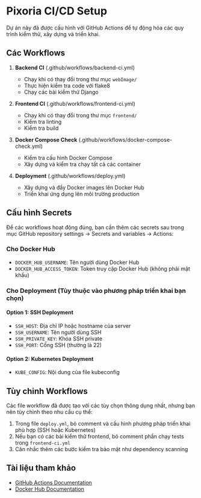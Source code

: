 # Pixoria CI/CD Setup

Dự án này đã được cấu hình với GitHub Actions để tự động hóa các quy trình kiểm thử, xây dựng và triển khai.

## Các Workflows

1. **Backend CI** (.github/workflows/backend-ci.yml)
   - Chạy khi có thay đổi trong thư mục `webImage/`
   - Thực hiện kiểm tra code với flake8
   - Chạy các bài kiểm thử Django

2. **Frontend CI** (.github/workflows/frontend-ci.yml)
   - Chạy khi có thay đổi trong thư mục `frontend/`
   - Kiểm tra linting
   - Kiểm tra build

3. **Docker Compose Check** (.github/workflows/docker-compose-check.yml)
   - Kiểm tra cấu hình Docker Compose
   - Xây dựng và kiểm tra chạy tất cả các container

4. **Deployment** (.github/workflows/deploy.yml)
   - Xây dựng và đẩy Docker images lên Docker Hub
   - Triển khai ứng dụng lên môi trường production

## Cấu hình Secrets

Để các workflows hoạt động đúng, bạn cần thêm các secrets sau trong mục GitHub repository settings -> Secrets and variables -> Actions:

### Cho Docker Hub
- `DOCKER_HUB_USERNAME`: Tên người dùng Docker Hub
- `DOCKER_HUB_ACCESS_TOKEN`: Token truy cập Docker Hub (không phải mật khẩu)

### Cho Deployment (Tùy thuộc vào phương pháp triển khai bạn chọn)

#### Option 1: SSH Deployment
- `SSH_HOST`: Địa chỉ IP hoặc hostname của server
- `SSH_USERNAME`: Tên người dùng SSH
- `SSH_PRIVATE_KEY`: Khóa SSH private
- `SSH_PORT`: Cổng SSH (thường là 22)

#### Option 2: Kubernetes Deployment
- `KUBE_CONFIG`: Nội dung của file kubeconfig

## Tùy chỉnh Workflows

Các file workflow đã được tạo với các tùy chọn thông dụng nhất, nhưng bạn nên tùy chỉnh theo nhu cầu cụ thể:

1. Trong file `deploy.yml`, bỏ comment và cấu hình phương pháp triển khai phù hợp (SSH hoặc Kubernetes)
2. Nếu bạn có các bài kiểm thử frontend, bỏ comment phần chạy tests trong `frontend-ci.yml`
3. Cân nhắc thêm các bước kiểm tra bảo mật như dependency scanning

## Tài liệu tham khảo
- [GitHub Actions Documentation](https://docs.github.com/en/actions)
- [Docker Hub Documentation](https://docs.docker.com/docker-hub/)